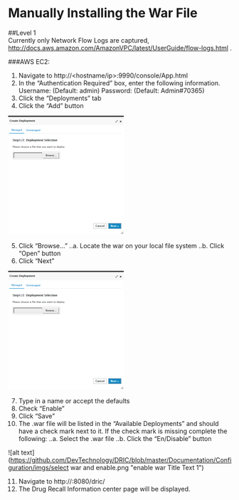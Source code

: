 # Manually Installing the War File

##Level 1   
Currently only Network Flow Logs are captured, http://docs.aws.amazon.com/AmazonVPC/latest/UserGuide/flow-logs.html .

###AWS EC2:
1. Navigate to http://<hostname/ip>:9990/console/App.html
2. In the “Authentication Required” box, enter the following information.
Username: (Default: admin)
Password: (Default: Admin#70365)
3. Click the “Deployments” tab
4. Click the “Add” button

![alt text](https://github.com/DevTechnology/DRIC/blob/master/Documentation/Configuration/imgs/war_deploy.png "war deploy 1")

5. Click “Browse...” 
..a. Locate the war on your local file system
..b. Click “Open” button
6. Click “Next”

![alt text](https://github.com/DevTechnology/DRIC/blob/master/Documentation/Configuration/imgs/war_deploy.png "war deploy 2")

7. Type in a name or accept the defaults
8.	Check “Enable”
9.	Click “Save”
10.	The .war file will be listed in the “Available Deployments” and should have a check mark next to it. If the check mark is missing complete the following:
..a. Select the .war file
..b. Click the “En/Disable” button

![alt text](https://github.com/DevTechnology/DRIC/blob/master/Documentation/Configuration/imgs/select war and enable.png "enable war Title Text 1")

11. Navigate to http://<your ip address>:8080/dric/
12. The Drug Recall Information center page will be displayed.
